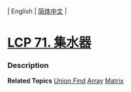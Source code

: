 | English | [简体中文](README.md) |

# [LCP 71. 集水器](https://leetcode.cn/problems/kskhHQ)
 ### Description

**Related Topics**  [Union Find](https://leetcode.cn/tag/union-find) [Array](https://leetcode.cn/tag/array) [Matrix](https://leetcode.cn/tag/matrix) 